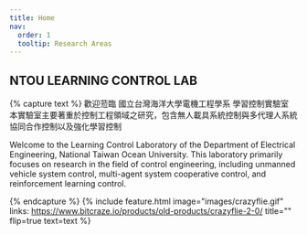 ```yaml
---
title: Home
nav:
  order: 1
  tooltip: Research Areas
---
```



## NTOU LEARNING CONTROL LAB




{% capture text %}
歡迎蒞臨 國立台灣海洋大學電機工程學系 學習控制實驗室
本實驗室主要著重於控制工程領域之研究，包含無人載具系統控制與多代理人系統協同合作控制以及強化學習控制

Welcome to the Learning Control Laboratory of the Department of Electrical Engineering, National Taiwan Ocean University.
This laboratory primarily focuses on research in the field of control engineering, including unmanned vehicle system control, multi-agent system cooperative control, and reinforcement learning control.



{% endcapture %}
{%
  include feature.html
  image="images/crazyflie.gif"
  links: https://www.bitcraze.io/products/old-products/crazyflie-2-0/
  title=""
  flip=true
  text=text
%}

